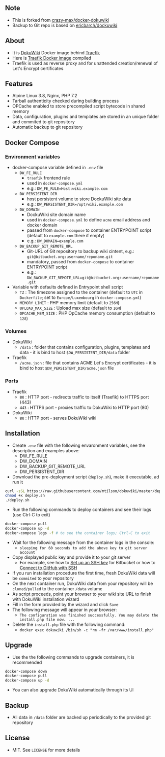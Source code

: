 ## Note

* This is forked from [crazy-max/docker-dokuwiki](https://github.com/crazy-max/docker-dokuwiki)
* Backup to Git repo is based on [ericbarch/dockuwiki](https://github.com/ericbarch/dockuwiki)

## About

* It is [DokuWiki](https://www.dokuwiki.org/dokuwiki) Docker image behind [Traefik](https://github.com/containous/traefik)
* Here is [Traefik Docker image](https://github.com/containous/traefik-library-image) compiled
* Traefik is used as reverse proxy and for unattended creation/renewal of Let's Encrypt certificates

## Features

* Alpine Linux 3.8, Nginx, PHP 7.2
* Tarball authenticity checked during building process
* OPCache enabled to store precompiled script bytecode in shared memory
* Data, configuration, plugins and templates are stored in an unique folder and commited to git repository
* Automatic backup to git repository

## Docker Compose

### Environment variables

* docker-compose variable defined in `.env` file 
    * `DW_FE_RULE`
        * `traefik` frontend rule
        * used in `docker-compose.yml`
        * e.g.: `DW_FE_RULE=Host:wiki.example.com`
    * `DW_PERSISTENT_DIR`
        * host persistent volume to store DockuWiki site data
        * e.g.: `DW_PERSISTENT_DIR=/opt/wiki.example.com`
    * `DW_DOMAIN`
        * DockuWiki site domain name
        * used in `docker-compose.yml` to define `acme` email address and docker domain
        * passed from `docker-compose` to container ENTRYPOINT script (default to `example.com` there if empty)
        * e.g.: `DW_DOMAIN=example.com`
    * `DW_BACKUP_GIT_REMOTE_URL`
        * Git-URL of Git repository to backup wiki cintent, e.g.: `git@bitbucket.org:username/reponame.git`
        * mandatory, passed from `docker-compose` to container ENTRYPOINT script
        * e.g.: `DW_BACKUP_GIT_REMOTE_URL=git@bitbucket.org:username/reponame.git`
* Variable with defaults defined in Entrypoint shell script
    * `TZ` : The timezone assigned to the container (default to `UTC` in `Dockerfile`; set to `Europe/Luxembourg` in `docker-compose.yml`)
    * `MEMORY_LIMIT` : PHP memory limit (default to `256M`)
    * `UPLOAD_MAX_SIZE` : Upload max size (default to `16M`)
    * `OPCACHE_MEM_SIZE` : PHP OpCache memory consumption (default to `128`)

### Volumes

* DokuWiki
    * `/data` : folder that contains configuration, plugins, templates and data - it is bind to host `$DW_PERSISTENT_DIR/data` folder
* Traefik
    * `/acme.json` : file that contains ACME Let's Encrypt certificates - it is bind to host `$DW_PERSISTENT_DIR/acme.json` file

### Ports

* Traefik
    * `80` : HTTP port - redirects traffic to itself (Traefik) to HTTPS port (443)
    * `443` : HTTPS port - proxies traffic to DokuWiki to HTTP port (80)
* DokuWiki
    * `80` : HTTP port - serves DokuWiki wiki

## Installation

* Create `.env` file with the following envaronment variables, see the description and examples above:
    * DW_FE_RULE
    * DW_DOMAIN
    * DW_BACKUP_GIT_REMOTE_URL
    * DW_PERSISTENT_DIR
* Download the pre-deployment script (`deploy.sh`), make it executable, ad run it 
```bash
curl -sSL https://raw.githubusercontent.com/mtilson/dokuwiki/master/deploy.sh > deploy.sh
chmod +x deploy.sh
./deploy.sh
```
* Run the following commands to deploy containers and see their logs (use Ctrl-C to exit)
```bash
docker-compose pull
docker-compose up -d
docker-compose logs -f # to see the container logs; Ctrl-C to exit
```
* Wait for the following message from the container logs in the console:
    * `sleeping for 60 seconds to add the above key to git server account`
* Copy displayed public key and provide it to your git server
    * For example, see how to [Set up an SSH key](https://confluence.atlassian.com/bitbucket/set-up-an-ssh-key-728138079.html) for Bitbucket or how to [Connect to GitHub with SSH](https://help.github.com/articles/connecting-to-github-with-ssh/)
* If you run installation procedure the first time, fresh DokuWiki data will be `commited` to your repository
* On the next container run, DokuWiki data from your repository will be `cloned/pulled` to the container `/data` volume
* As script proceeds, point your browser to your wiki site URL to finish with DokuWiki installation wizard
* Fill in the form provided by the wizard and click `Save`
* The following message will appear in your browser:
    * `The configuration was finished successfully. You may delete the install.php file now. ... `
* Delete the `install.php` file with the following command:
    * `docker exec dokuwiki /bin/sh -c "rm -fr /var/www/install.php"`

## Upgrade

* Use the the following commands to upgrade containers, it is recommended
```bash
docker-compose down
docker-compose pull
docker-compose up -d
```
* You can also upgrade DokuWiki automatically through its UI

## Backup

* All data in `/data` folder are backed up periodically to the provided git repository

## License

* MIT. See `LICENSE` for more details
